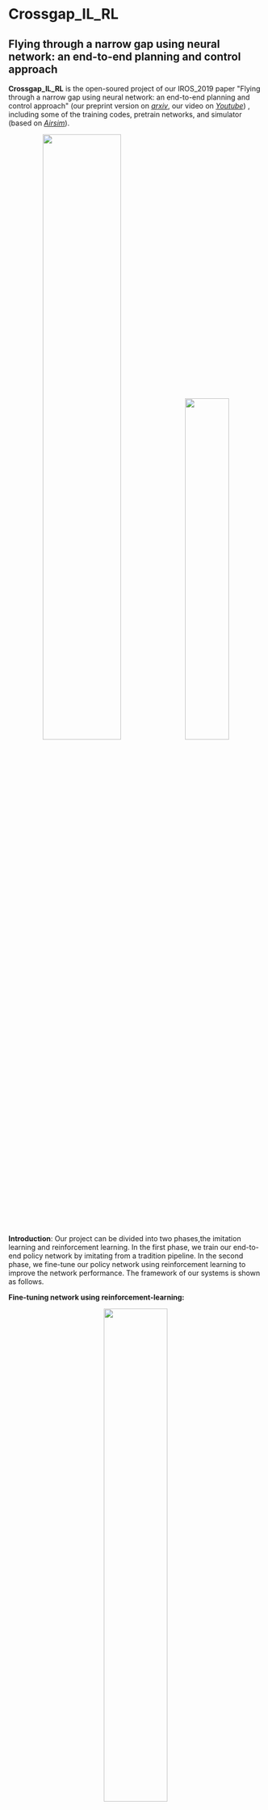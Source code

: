 # Crossgap_IL_RL
## Flying through a narrow gap using neural network: an end-to-end planning and control approach
**Crossgap_IL_RL** is the open-soured project of our IROS_2019 paper "Flying through a narrow gap using neural network: an end-to-end planning and control approach"
(our preprint version on [*arxiv*](https://arxiv.org/abs/1903.09088), our video on [*Youtube*](https://www.youtube.com/watch?v=jU1qRcLdjx0)) , including some of the training codes, pretrain networks, and simulator (based on [*Airsim*](https://github.com/microsoft/AirSim)).

<div align="center">
    <img src="https://github.com/hku-mars/crossgap_il_rl/blob/master/pics/merge.jpg" width = 55.4% />
    <img src="https://github.com/hku-mars/crossgap_il_rl/blob/master/pics/gap_pose_2.jpg" width = 41.6% />
</div>

**Introduction**:
Our project can be divided into two phases,the imitation learning and reinforcement learning. In the first phase, we train our end-to-end policy network by imitating from a tradition pipeline. In the second phase, we fine-tune our policy network using reinforcement learning to improve the network performance. The framework of our systems is shown as follows.

**Fine-tuning network using reinforcement-learning:**
<div align="center">
    <img src="https://github.com/hku-mars/crossgap_il_rl/blob/master/pics/RL.gif" width = 50% />
</div>

**Our realworld experiments:**
<div align="center">
    <style="margin-left:45px">
    <img src="https://github.com/hku-mars/crossgap_il_rl/blob/master/pics/30.gif" width = 45%/>
    <img src="https://github.com/hku-mars/crossgap_il_rl/blob/master/pics/30_15.gif" width = 45%/>
</div>
<div align="center">
    <img src="https://github.com/hku-mars/crossgap_il_rl/blob/master/pics/45.gif" width = 45%/>
    <img src="https://github.com/hku-mars/crossgap_il_rl/blob/master/pics/60.gif" width = 45%/>
</div>

**Author:** [Jiarong Lin](https://github.com/ziv-lin)

## 1. Prerequisites
### 1.1 TensorFlow and Pytorch(option)
Follow [TensorFLow Installation](https://www.tensorflow.org/install) and [Pytorch Installation](https://pytorch.org/get-started/locally/)

### 1.2 AirSim
Following the tutorial of [Microsoft airsim](https://github.com/microsoft/AirSim), kindly setup your environment.

### 1.3 OpenAI-baseline
Our reinforcement-learning is based on [OpenAI-baseline](https://github.com/openai/baselines) platform. However, since we train our network by modifying some of its codes, therefore, our project include the codes of OpenAI-baseline, which is forked form its [github](https://github.com/openai/baselines).

### 1.4 Python packages
The following package is needed in this project, you can install the following packages by pip, 
based on your python's environment settings. 
* numpy (for matrix computing)
* openCV2 
* transforms3d (for SE3 transformation)
* pickle

### 1.5 (*Option for realworld experiments*) DJI Onboard-SDK
Clone  [*DJI Onboard-SDK*](https://github.com/dji-sdk/Onboard-SDK), **switch to branch 3.3**
```
git clone https://github.com/dji-sdk/Onboard-SDK
git checkout 3.3
```
Install DJI onboard-SDK from the tutorial  [here](https://developer.dji.com/onboard-sdk/documentation/development-workflow/sample-setup.html#ros-onboard-computer).

## 2 Examples
### 2.1 Testing networks
*  Comparison of the trajectory generated from the traditional method and from network.
```
cd python_scripts/test
python net_vs_tr_and_pl.py
```
*  Test loading policy network
```
cd python_scripts/test
python test_policy_net.py
```
### 2.2 Cross a narrow gap using model-based approach.

### 2.3 Imitation-learning
* Imitation learning of motion-planning.
* Imitation learning of SE3 geometry controller.
### 2.4 Reinforment-learning
* Environment setup
* Reinforcement-learning
### 2.5 Real-world experiment.

## 3. Acknowledgments
Thanks for Luqi.Wang and [Fei.Gao](https://ustfei.com/), without their contributions, our works can’t be finished as we expected.

## 4. License
The source code is released under [GPLv2](http://www.gnu.org/licenses/) license.

## 5. Notice
Since I have transferred from the Hong Kong University of Science and Technology (HKUST) to the University of Hong Kong (HKU), and our new lab is under construction, therefore this project is paused for several months. Some of the codes in this project might not be well constructed or well testing.
However, we insist on open our code for sharing our discovery, we hope some of our current work can help you.  Thank you~
